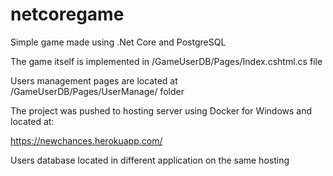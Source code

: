 # netcoregame
Simple game made using .Net Core and PostgreSQL

The game itself is implemented in /GameUserDB/Pages/Index.cshtml.cs file

Users management pages are located at /GameUserDB/Pages/UserManage/ folder

The project was pushed to hosting server using Docker for Windows and located at:

https://newchances.herokuapp.com/

Users database located in different application on the same hosting
